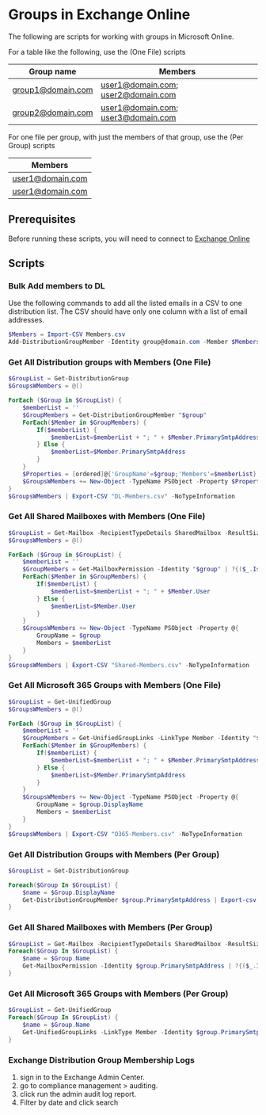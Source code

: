 # Groups in Exchange Online

The following are scripts for working with groups in Microsoft Online.

For a table like the following, use the (One File) scripts

| Group name       | Members                            |
|------------------|------------------------------------|
| <group1@domain.com> | <user1@domain.com>; <user2@domain.com> |
| <group2@domain.com> | <user1@domain.com>; <user3@domain.com> |

For one file per group, with just the members of that group, use the (Per Group) scripts

| Members            |
|--------------------|
| <user1@domain.com> |
| <user1@domain.com> |

## Prerequisites

Before running these scripts, you will need to connect to [Exchange Online](../1%20Global/ExchangeOnlineManagement.md)

## Scripts

### Bulk Add members to DL

Use the following commands to add all the listed emails in a CSV to one distribution list. The CSV should have only one column with a list of email addresses.

```PowerShell
$Members = Import-CSV Members.csv
Add-DistributionGroupMember -Identity group@domain.com -Member $Members
```

### Get All Distribution groups with Members (One File)

```PowerShell
$GroupList = Get-DistributionGroup
$GroupsWMembers = @()

ForEach ($Group in $GroupList) {
    $memberList = ''
    $GroupMembers = Get-DistributionGroupMember "$group"
    ForEach($Member in $GroupMembers) {
        If($memberList) {
            $memberList=$memberList + "; " + $Member.PrimarySmtpAddress
        } Else {
            $memberList=$Member.PrimarySmtpAddress
        }
    }
    $Properties = [ordered]@{'GroupName'=$group;'Members'=$memberList}
    $GroupsWMembers += New-Object -TypeName PSObject -Property $Properties
}
$GroupsWMembers | Export-CSV "DL-Members.csv" -NoTypeInformation
```

### Get All Shared Mailboxes with Members (One File)

```PowerShell
$GroupList = Get-Mailbox -RecipientTypeDetails SharedMailbox -ResultSize:Unlimited
$GroupsWMembers = @()

ForEach ($Group in $GroupList) {
    $memberList = ''
    $GroupMembers = Get-MailboxPermission -Identity "$group" | ?{($_.IsInherited -eq $False) -and -not ($_.User -match “NT AUTHORITY”)}
    ForEach($Member in $GroupMembers) {
        If($memberList) {
            $memberList=$memberList + "; " + $Member.User
        } Else {
            $memberList=$Member.User
        }
    }
    $GroupsWMembers += New-Object -TypeName PSObject -Property @{
        GroupName = $group
        Members = $memberList
    }
}
$GroupsWMembers | Export-CSV "Shared-Members.csv" -NoTypeInformation
```

### Get All Microsoft 365 Groups with Members (One File)

```PowerShell
$GroupList = Get-UnifiedGroup
$GroupsWMembers = @()

ForEach ($Group in $GroupList) {
    $memberList = ''
    $GroupMembers = Get-UnifiedGroupLinks -LinkType Member -Identity "$group"
    ForEach($Member in $GroupMembers) {
        If($memberList) {
            $memberList=$memberList + "; " + $Member.PrimarySmtpAddress
        } Else {
            $memberList=$Member.PrimarySmtpAddress
        }
    }
    $GroupsWMembers += New-Object -TypeName PSObject -Property @{
        GroupName = $group.DisplayName
        Members = $memberList
    }
}
$GroupsWMembers | Export-CSV "O365-Members.csv" -NoTypeInformation
```

### Get All Distribution Groups with Members (Per Group)

```PowerShell
$GroupList = Get-DistributionGroup

Foreach($Group In $GroupList) {
    $name = $Group.DisplayName
    Get-DistributionGroupMember $group.PrimarySmtpAddress | Export-csv "$name.csv"
}
```

### Get All Shared Mailboxes with Members (Per Group)

```PowerShell
$GroupList = Get-Mailbox -RecipientTypeDetails SharedMailbox -ResultSize:Unlimited
Foreach($Group In $GroupList) {
    $name = $Group.Name
    Get-MailboxPermission -Identity $group.PrimarySmtpAddress | ?{($_.IsInherited -eq $False) -and -not ($_.User -match “NT AUTHORITY”)} | Export-csv "C:\Temp\Client\$name.csv"
}
```

### Get All Microsoft 365 Groups with Members (Per Group)

```PowerShell
$GroupList = Get-UnifiedGroup
Foreach($Group In $GroupList) {
    $name = $Group.Name
    Get-UnifiedGroupLinks -LinkType Member -Identity $group.PrimarySmtpAddress | Export-csv "C:\Temp\Client\$name.csv"
}
```

### Exchange Distribution Group Membership Logs

1. sign in to the Exchange Admin Center.
2. go to compliance management > auditing.
3. click run the admin audit log report.
4. Filter by date and click search
